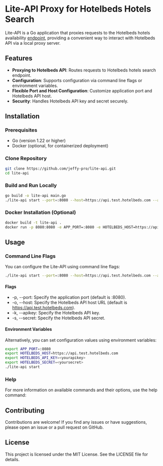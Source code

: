 # Lite-API Proxy for Hotelbeds Hotels Search

Lite-API is a Go application that proxies requests to the Hotelbeds hotels availability [endpoint](https://developer.hotelbeds.com/documentation/hotels/booking-api/api-referenhttps://developer.hotelbeds.com/documentation/hotels/booking-api/api-reference/#tag/Availability), providing a convenient way to interact with Hotelbeds API via a local proxy server.

## Features

- **Proxying to Hotelbeds API**: Routes requests to Hotelbeds hotels search endpoint.
- **Configuration**: Supports configuration via command line flags or environment variables.
- **Flexible Port and Host Configuration**: Customize application port and Hotelbeds API host.
- **Security**: Handles Hotelbeds API key and secret securely.

## Installation

### Prerequisites

- Go (version 1.22 or higher)
- Docker (optional, for containerized deployment)

### Clone Repository

```bash
git clone https://github.com/jeffy-pro/lite-api.git
cd lite-api
```

### Build and Run Locally
```bash
go build -o lite-api main.go
./lite-api start --port=:8080 --host=https://api.test.hotelbeds.com --apikey=<yourapikey> --secret=<yoursecret>
```

### Docker Installation (Optional)
```bash
docker build -t lite-api .
docker run -p 8080:8080 -e APP_PORT=:8080 -e HOTELBEDS_HOST=https://api.test.hotelbeds.com -e HOTELBEDS_API_KEY=yourapikey -e HOTELBEDS_SECRET=yoursecret lite-api start

```

## Usage

### Command Line Flags

You can configure the Lite-API using command line flags:
```bash
./lite-api start --port=:8080 --host=https://api.test.hotelbeds.com --apikey=yourapikey --secret=yoursecret
```

#### Flags

* -p, --port: Specify the application port (default is :8080).
* -o, --host: Specify the Hotelbeds API host URL (default is https://api.test.hotelbeds.com).
* -k, --apikey: Specify the Hotelbeds API key.
* -s, --secret: Specify the Hotelbeds API secret.

#### Environment Variables
Alternatively, you can set configuration values using environment variables:
```bash
export APP_PORT=:8080
export HOTELBEDS_HOST=https://api.test.hotelbeds.com
export HOTELBEDS_API_KEY=<yourapikey>
export HOTELBEDS_SECRET=<yoursecret>
./lite-api start
```

### Help
For more information on available commands and their options, use the help command:

## Contributing
Contributions are welcome! If you find any issues or have suggestions, please open an issue or a pull request on GitHub.

## License
This project is licensed under the MIT License. See the LICENSE file for details.